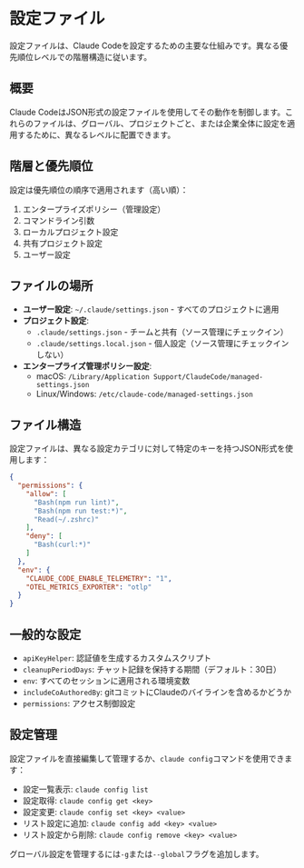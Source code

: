 # 設定ファイル

設定ファイルは、Claude Codeを設定するための主要な仕組みです。異なる優先順位レベルでの階層構造に従います。

## 概要

Claude CodeはJSON形式の設定ファイルを使用してその動作を制御します。これらのファイルは、グローバル、プロジェクトごと、または企業全体に設定を適用するために、異なるレベルに配置できます。

## 階層と優先順位

設定は優先順位の順序で適用されます（高い順）：

1. エンタープライズポリシー（管理設定）
2. コマンドライン引数
3. ローカルプロジェクト設定
4. 共有プロジェクト設定
5. ユーザー設定

## ファイルの場所

- **ユーザー設定**: `~/.claude/settings.json` - すべてのプロジェクトに適用
- **プロジェクト設定**:
  - `.claude/settings.json` - チームと共有（ソース管理にチェックイン）
  - `.claude/settings.local.json` - 個人設定（ソース管理にチェックインしない）
- **エンタープライズ管理ポリシー設定**:
  - macOS: `/Library/Application Support/ClaudeCode/managed-settings.json`
  - Linux/Windows: `/etc/claude-code/managed-settings.json`

## ファイル構造

設定ファイルは、異なる設定カテゴリに対して特定のキーを持つJSON形式を使用します：

```json
{
  "permissions": {
    "allow": [
      "Bash(npm run lint)",
      "Bash(npm run test:*)",
      "Read(~/.zshrc)"
    ],
    "deny": [
      "Bash(curl:*)"
    ]
  },
  "env": {
    "CLAUDE_CODE_ENABLE_TELEMETRY": "1",
    "OTEL_METRICS_EXPORTER": "otlp"
  }
}
```

## 一般的な設定

- `apiKeyHelper`: 認証値を生成するカスタムスクリプト
- `cleanupPeriodDays`: チャット記録を保持する期間（デフォルト：30日）
- `env`: すべてのセッションに適用される環境変数
- `includeCoAuthoredBy`: gitコミットにClaudeのバイラインを含めるかどうか
- `permissions`: アクセス制御設定

## 設定管理

設定ファイルを直接編集して管理するか、`claude config`コマンドを使用できます：

- 設定一覧表示: `claude config list`
- 設定取得: `claude config get <key>`
- 設定変更: `claude config set <key> <value>`
- リスト設定に追加: `claude config add <key> <value>`
- リスト設定から削除: `claude config remove <key> <value>`

グローバル設定を管理するには`-g`または`--global`フラグを追加します。
